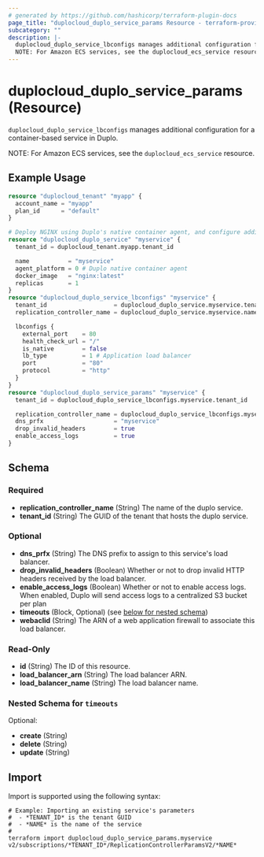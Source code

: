 ```yaml
---
# generated by https://github.com/hashicorp/terraform-plugin-docs
page_title: "duplocloud_duplo_service_params Resource - terraform-provider-duplocloud"
subcategory: ""
description: |-
  duplocloud_duplo_service_lbconfigs manages additional configuration for a container-based service in Duplo.
  NOTE: For Amazon ECS services, see the duplocloud_ecs_service resource.
---
```


# duplocloud_duplo_service_params (Resource)

`duplocloud_duplo_service_lbconfigs` manages additional configuration for a container-based service in Duplo.

NOTE: For Amazon ECS services, see the `duplocloud_ecs_service` resource.

## Example Usage

```terraform
resource "duplocloud_tenant" "myapp" {
  account_name = "myapp"
  plan_id      = "default"
}

# Deploy NGINX using Duplo's native container agent, and configure additional load balancer settings.
resource "duplocloud_duplo_service" "myservice" {
  tenant_id = duplocloud_tenant.myapp.tenant_id

  name           = "myservice"
  agent_platform = 0 # Duplo native container agent
  docker_image   = "nginx:latest"
  replicas       = 1
}
resource "duplocloud_duplo_service_lbconfigs" "myservice" {
  tenant_id                   = duplocloud_duplo_service.myservice.tenant_id
  replication_controller_name = duplocloud_duplo_service.myservice.name

  lbconfigs {
    external_port    = 80
    health_check_url = "/"
    is_native        = false
    lb_type          = 1 # Application load balancer
    port             = "80"
    protocol         = "http"
  }
}
resource "duplocloud_duplo_service_params" "myservice" {
  tenant_id = duplocloud_duplo_service_lbconfigs.myservice.tenant_id

  replication_controller_name = duplocloud_duplo_service_lbconfigs.myservice.replication_controller_name
  dns_prfx                    = "myservice"
  drop_invalid_headers        = true
  enable_access_logs          = true
}
```

<!-- schema generated by tfplugindocs -->
## Schema

### Required

- **replication_controller_name** (String) The name of the duplo service.
- **tenant_id** (String) The GUID of the tenant that hosts the duplo service.

### Optional

- **dns_prfx** (String) The DNS prefix to assign to this service's load balancer.
- **drop_invalid_headers** (Boolean) Whether or not to drop invalid HTTP headers received by the load balancer.
- **enable_access_logs** (Boolean) Whether or not to enable access logs.  When enabled, Duplo will send access logs to a centralized S3 bucket per plan
- **timeouts** (Block, Optional) (see [below for nested schema](#nestedblock--timeouts))
- **webaclid** (String) The ARN of a web application firewall to associate this load balancer.

### Read-Only

- **id** (String) The ID of this resource.
- **load_balancer_arn** (String) The load balancer ARN.
- **load_balancer_name** (String) The load balancer name.

<a id="nestedblock--timeouts"></a>
### Nested Schema for `timeouts`

Optional:

- **create** (String)
- **delete** (String)
- **update** (String)

## Import

Import is supported using the following syntax:

```shell
# Example: Importing an existing service's parameters
#  - *TENANT_ID* is the tenant GUID
#  - *NAME* is the name of the service
#
terraform import duplocloud_duplo_service_params.myservice v2/subscriptions/*TENANT_ID*/ReplicationControllerParamsV2/*NAME*
```
